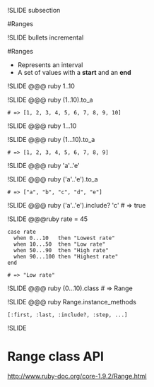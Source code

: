 !SLIDE subsection

#Ranges

!SLIDE bullets incremental

#Ranges

* Represents an interval
* A set of values with a **start** and an **end**

!SLIDE
    @@@ ruby
    1..10

!SLIDE
    @@@ ruby
    (1..10).to_a 
    
    # => [1, 2, 3, 4, 5, 6, 7, 8, 9, 10]

!SLIDE
    @@@ ruby
    1...10

!SLIDE
    @@@ ruby
    (1...10).to_a 
    
    # => [1, 2, 3, 4, 5, 6, 7, 8, 9]

!SLIDE
    @@@ ruby
    'a'..'e'

!SLIDE
    @@@ ruby
    ('a'..'e').to_a

    # => ["a", "b", "c", "d", "e"]

!SLIDE
    @@@ ruby
    ('a'..'e').include? 'c' # => true

!SLIDE
    @@@ruby
    rate = 45

    case rate
      when 0...10   then "Lowest rate"
      when 10...50  then "Low rate"
      when 50...90  then "High rate"
      when 90...100 then "Highest rate"
    end

    # => "Low rate"
    
!SLIDE
    @@@ ruby
    (0...10).class # => Range

!SLIDE
    @@@ ruby
    Range.instance_methods

    [:first, :last, :include?, :step, ...]

!SLIDE

# **Range class API**

<a href="http://www.ruby-doc.org/core-1.9.2/Range.html"
target="_blank">http://www.ruby-doc.org/core-1.9.2/Range.html</a>
